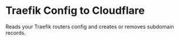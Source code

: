 # Traefik Config to Cloudflare

Reads your Traefik routers config and creates or removes subdomain records.
